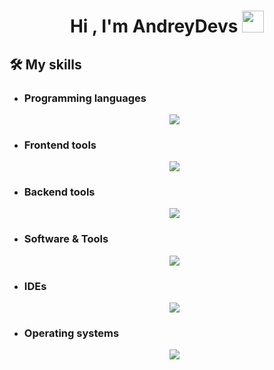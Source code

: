 


<h1 align="center"><b>Hi , I'm AndreyDevs </b><img src="https://media.giphy.com/media/hvRJCLFzcasrR4ia7z/giphy.gif" width="35"></h1>

## 🛠️ My skills
- ### Programming languages
    <div align="center">
      <img src="https://img.shields.io/badge/Python-05122A?style=flat&logo=python&logoColor=EDDF2E">
    </div>

- ### Frontend tools
    <div align="center">
      <img src="https://img.shields.io/badge/Python-05122A?style=flat&logo=python">
    </div>

- ### Backend tools
    <div align="center">
      <img src="https://img.shields.io/badge/Python-05122A?style=flat&logo=python">
    </div>

- ### Software & Tools
    <div align="center">
      <img src="https://img.shields.io/badge/Python-05122A?style=flat&logo=python">
    </div>

- ### IDEs
    <div align="center">
      <img src="https://img.shields.io/badge/Python-05122A?style=flat&logo=python">
    </div>

- ### Operating systems
    <div align="center">
      <img src="https://img.shields.io/badge/Python-05122A?style=flat&logo=python">
    </div>
